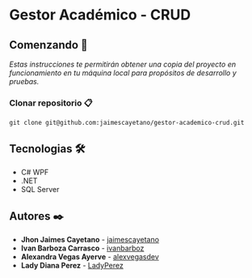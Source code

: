# Gestor Académico - CRUD

## Comenzando 🚀

_Estas instrucciones te permitirán obtener una copia del proyecto en funcionamiento en tu máquina local para propósitos de desarrollo y pruebas._

### Clonar repositorio 📋

```
git clone git@github.com:jaimescayetano/gestor-academico-crud.git
```

## Tecnologias 🛠️

* C# WPF
* .NET
* SQL Server

## Autores ✒️

* **Jhon Jaimes Cayetano** - [jaimescayetano](https://github.com/jaimescayetano)
* **Ivan Barboza Carrasco** - [ivanbarboz](https://github.com/ivanbarboz)
* **Alexandra Vegas Ayerve** - [alexvegasdev](https://github.com/alexvegasdev)
* **Lady Diana Perez** - [LadyPerez](https://github.com/LadyPerez)
